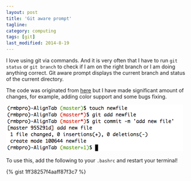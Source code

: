 ```yaml
---
layout: post
title: 'Git aware prompt'
tagline: 
category: computing
tags: [git]
last_modified: 2014-8-19
---
```


I love using git via commands. And it is very often that I have to run `git status` or `git branch` to check if I am on the right branch or I am doing anything correct. Git aware prompt displays the current branch and status of the current directory.

The code was originated from [here](http://bytebaker.com/2012/01/09/show-git-information-in-your-prompt/) but I have made significant amount of changes, for example, adding color support and some bugs fixing.


![](/assets/images/git.png)


To use this, add the following to your `.bashrc` and restart your terminal!

{% gist 1ff38257f4aaff87f3c7 %}